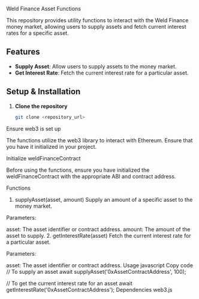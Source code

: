 


 Weld Finance Asset Functions

This repository provides utility functions to interact with the Weld Finance money market, allowing users to supply assets and fetch current interest rates for a specific asset.

## Features

- **Supply Asset**: Allow users to supply assets to the money market.
- **Get Interest Rate**: Fetch the current interest rate for a particular asset.

## Setup & Installation

1. **Clone the repository**

   ```sh
   git clone <repository_url>
Ensure web3 is set up

The functions utilize the web3 library to interact with Ethereum. Ensure that you have it initialized in your project.

Initialize weldFinanceContract

Before using the functions, ensure you have initialized the weldFinanceContract with the appropriate ABI and contract address.

Functions
1. supplyAsset(asset, amount)
Supply an amount of a specific asset to the money market.

Parameters:

asset: The asset identifier or contract address.
amount: The amount of the asset to supply.
2. getInterestRate(asset)
Fetch the current interest rate for a particular asset.

Parameters:

asset: The asset identifier or contract address.
Usage
javascript
Copy code
// To supply an asset
await supplyAsset('0xAssetContractAddress', 100);

// To get the current interest rate for an asset
await getInterestRate('0xAssetContractAddress');
Dependencies
web3.js


